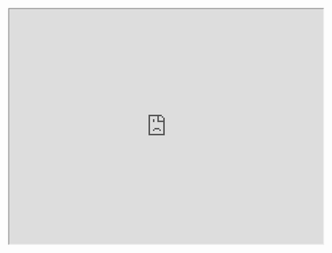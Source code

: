 <iframe src="https://www.google.com/maps/d/u/0/embed?mid=1y1VdgZ4ZTmeMDBQ47QbE-llHEUb2oUY_" width="640" height="480"></iframe>

